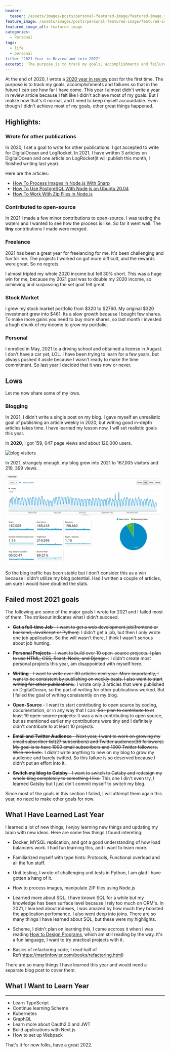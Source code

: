 ```yaml
---
header:
  teaser: /assets/images/posts/personal-featured-image/featured-image.jpg
feature_image: /assets/images/posts/personal-featured-image/featured-image.jpg
featured_image_alt: featured-image
categories:
  - Personal
tags:
  - life
  - personal
title: "2021 Year in Review and into 2022"
excerpt:  The purpose is to track my goals, accomplishments and failures so that in the future I can see how far I have come .
---
```



At the end of 2020, I wrote a [2020 year in review]() post for the first time. The purpose is to track my goals, accomplishments and failures so that in the future I can see how far I have come. This year I almost didn't write  a year in review article because I felt like I didn't achieve most of my goals. But I realize now that's it normal, and I need to keep myself accountable. Even though I didn't achieve most of my goals, other great things happened.

## Highlights:

### Wrote for other publications
In 2020, I set a goal to write for other publications. I got accepted to write for DigitalOcean and LogRocket. In 2021,  I have written 3 articles on DigitalOcean and one article on LogRocket(it will publish this month, I finished writing last year).

Here are the articles:
- [How To Process Images in Node.js With Sharp](https://www.digitalocean.com/community/tutorials/how-to-process-images-in-node-js-with-sharp)
- [How To Use PostgreSQL With Node.js on Ubuntu 20.04](https://www.digitalocean.com/community/tutorials/how-to-use-postgresql-with-node-js-on-ubuntu-20-04)
- [How To Work With Zip Files in Node.js](https://www.digitalocean.com/community/tutorials/how-to-work-with-zip-files-in-node-js)

### Contributed to open-source
In 2021 I made a few minor contributions to open-source. I was testing the waters and I wanted to see how the process is like. So far it went well. The **tiny** contributions I made were merged. 

### Freelance
2021 has been a great year for freelancing for me. It's been challenging and fun for me. The projects I worked on got more difficult, and the rewards were great. So no regrets.

I almost tripled my whole 2020 income but fell 30% short. This was a huge win for me, because my 2021 goal was to double my 2020 income, so achieving and surpassing the set goal felt great.

###  Stock Market
I grew my stock market portfolio from $320 to $2760.  My original $320 investment grew into $461. Its a slow growth  because I bought few shares. To make more gains you need to buy more shares, so last month I invested a hugh chunk of my income to grow my portfolio.  

### Personal
I enrolled in May, 2021 to a driving school and obtained a license in August. I don't have a car yet, LOL.  I have been trying to learn for a few years, but always pushed it aside because I wasn't ready to make the time commitment. So last year I decided that it was now or never. 

## Lows
Let me now share some of my lows.

### Blogging

In 2021, I didn't write a single  post on my blog. I gave myself an unrealistic goal of publishing an article weekly in 2020, but writing good in-depth articles takes time. I have learned my lesson now, I will set realistic goals this year.

In **2020**,  I got 159, 047 page views and about 120,000 users.

![blog visitors](/assets/images/posts/2020-12-31-year-in-review/blog-stats.png)

In 2021, strangely enough, my blog grew into 2021 to 167,005 visitors and 219, 399 views.  

![2021 blog visitors](/assets/images/posts/2021-year-in-review/blog-stats.png)

So the blog traffic has been stable but I don't consider this as a win because I didn't utilize my blog potential. Had I written a couple of articles, am sure I would have doubled the stats.

## Failed most 2021 goals

The following are some of the major goals I wrote for 2021 and I failed most of them. The strikeout indicates what  I didn't succeed. 


- <s>**Get a full-time Job** - I want to get a web development job(frontend or backend, JavaScript or Python)</s>: I didn't get a job, but then I only wrote one job application. So the will wasn't there, I think I wasn't serious about job hunting.

- <s> **Personal Projects** - I want to build over 10 open-source projects. I plan to use HTML, CSS, React, Node, and Django. </s>: I didn't create most personal projects this year, am disappointed with myself here.

- <s> **Writing** - I want to write over 30 articles next year. More importantly, I want to be consistent by publishing on weekly basis. I also want to start writing for other publications.</s>: I wrote only 3 articles that were published on DigitalOcean, so the part of writing for other publications worked. But I failed the goal of writing consistently on my blog.
- **Open-Source** - I want to start contributing to open source by coding, documentation, or in any way that I can.<s> So I plan to contribute to at least 10 open-source projects</s>: It was a win contributing to open source, but as mentioned earlier my contributions were tiny and I definitely didn't contribute to at least 10 projects. 
- <s>**Email and Twitter Audience** - Next year, I want to work on growing my email subscriber list(27 subscribers) and Twitter audience(36 followers). My goal is to have 1000 email subscribers and 1000 Twitter followers. Wish me luck.</s>: I didn't write anything to new on my blog to grow my audience and barely twitted. So this failure is so deserved because I didn't put an effort into it. 

- <s>**Switch my blog to Gatsby** - I want to switch to Gatsby and redesign my whole blog completely to something I like.</s> This one I din't even try, I learned Gatsby but I just din't commit myself to switch my blog. 

Since most of the goals in this section I failed, I will attempt them again this year, no  need to make other goals for now.

## What I Have Learned Last Year

I learned a lot of new things, I enjoy learning new things and updating my brain with new ideas. Here are some few things I found intereting:

-  Docker, MYSQL replication, and got a good understanding of how load balancers work. I had fun learning this, and I want to learn more.

- Familiarized myself with type hints: Protocols, Functional overload and all the fun stuff.

- Unit testing, I wrote of challenging unit tests in Python, I am glad I have gotten a hang of it.

- How to process images, manipulate ZIP files using Node.js

-  Learned more about SQL. I have known SQL for a while but my knowledge has been surface level because I rely too much on ORM's. In 2021, I learned about indexes, I was amazed by how much they boosted the application perfomance. I also went deep into  joins. There are so many things I have learned about SQL, but these were my highlights.

- Scheme, I didn't plan on learning this, I came accross it when I was reading [How to Design Programs](https://htdp.org/), which am still reading by the way. It's a fun language, I want to try practical projects with it.

- Basics of refactoring code, I read half of Ref(https://martinfowler.com/books/refactoring.html)  

There are so many things I have learned this year and would need a separate blog post to cover them.

## What I Want to Learn Year
___

- Learn TypeScript
- Continue learning Scheme
- Kubernetes
- GraphQL
- Learn more about Oauth2.0 and JWT
- Build applications with Next.js
- How to set up Webpack


That's it for now folks, have a great 2022.